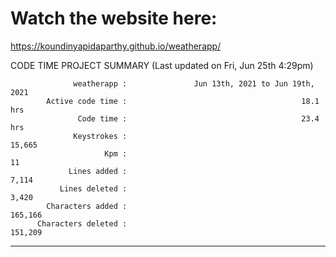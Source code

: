 # Watch the website here:

https://koundinyapidaparthy.github.io/weatherapp/


CODE TIME PROJECT SUMMARY     (Last updated on Fri, Jun 25th 4:29pm)

                  weatherapp :               Jun 13th, 2021 to Jun 19th, 2021
            Active code time :                                       18.1 hrs
                   Code time :                                       23.4 hrs
                  Keystrokes :                                         15,665
                         Kpm :                                             11
                 Lines added :                                          7,114
               Lines deleted :                                          3,420
            Characters added :                                        165,166
          Characters deleted :                                        151,209
-----------------------------------------------------------------------------